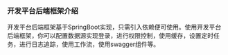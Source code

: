 ### 开发平台后端框架介绍

开发平台后端框架基于SpringBoot实现，只需引入依赖便可使用。使用开发平台后端框架，你可以配置数据源实现登录，进行权限控制，使用缓存，设置定时任务，进行日志追踪，使用工作流，使用swagger组件等。
